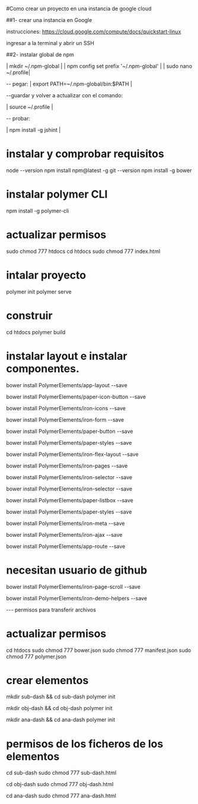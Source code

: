 #Como crear un proyecto en una instancia de google cloud 

##1- crear una instancia en Google

instrucciones: https://cloud.google.com/compute/docs/quickstart-linux

ingresar a la terminal y abrir un SSH

##2- instalar global de npm 

| mkdir ~/.npm-global |
| npm config set prefix '~/.npm-global' |
| sudo nano ~/.profile| 

-- pegar: | export PATH=~/.npm-global/bin:$PATH |

--guardar y volver a actualizar con el comando:

| source ~/.profile |

-- probar:

| npm install -g jshint |

# instalar y comprobar requisitos

node --version
npm install npm@latest -g
git --version
npm install -g bower

# instalar polymer CLI

npm install -g polymer-cli

# actualizar permisos

sudo chmod 777 htdocs
cd htdocs
sudo chmod 777 index.html


# intalar proyecto

polymer init
polymer serve


# construir

cd htdocs
polymer build


# instalar layout e instalar componentes.


bower install PolymerElements/app-layout --save

bower install PolymerElements/paper-icon-button --save

bower install PolymerElements/iron-icons --save

bower install PolymerElements/iron-form --save

bower install PolymerElements/paper-button --save

bower install PolymerElements/paper-styles --save

bower install PolymerElements/iron-flex-layout --save

bower install PolymerElements/iron-pages --save

bower install PolymerElements/iron-selector --save

bower install PolymerElements/iron-selector --save

bower install PolymerElements/paper-listbox --save

bower install PolymerElements/paper-styles --save

bower install PolymerElements/iron-meta --save

bower install PolymerElements/iron-ajax --save 

bower install PolymerElements/app-route --save



# necesitan usuario de github

bower install PolymerElements/iron-page-scroll --save

bower install PolymerElements/iron-demo-helpers --save

--- permisos para transferir archivos


# actualizar permisos

cd htdocs
sudo chmod 777 bower.json
sudo chmod 777 manifest.json
sudo chmod 777 polymer.json


# crear elementos

mkdir sub-dash && cd sub-dash
polymer init

mkdir obj-dash && cd obj-dash
polymer init

mkdir ana-dash && cd ana-dash
polymer init


# permisos de los ficheros de los elementos

cd sub-dash
sudo chmod 777 sub-dash.html

cd obj-dash
sudo chmod 777 obj-dash.html

cd ana-dash
sudo chmod 777 ana-dash.html









